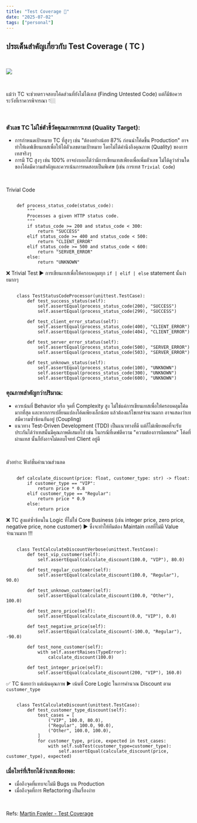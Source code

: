 ```yaml
---
title: "Test Coverage 🧪"
date: "2025-07-02"
tags: ["personal"]
---
```


## ประเด็นสำคัญเกี่ยวกับ Test Coverage ( TC )

<br>

![](https://previews.dropbox.com/p/thumb/ACpATM9P9pD4b8bwz4HxMjND_WrwLauerC4NW6SRMbmx6ERszo_1q5PQemRDQvmtxojhOfD15MSosiwx87KPedmEl7S014h__Ucdt4pFTyge1ICaQuU6tAGMw1rFBeiSvzcBlXbItNNqwM3-wQAMrG4BtYSckQ8ALH_fwiYnbbIyy_D2vSZ34DaIabRms1ip8HG5H-sBI3IatQSBhlk7Jj4tN9D8E-Y7UtB4c56GGbj4OREZXZ4IbdQuH5IoF8R3qAPysMip4Z4Ac-RIrQJsduZjho7565gBuZ_kFLHHuLzS5Eqv-o6OhHrO00fxzTbGRqs/p.png)

<br>

แม้ว่า TC จะช่วยตรวจสอบโค้ดส่วนที่ยังไม่ได้เทส (Finding Untested Code) แต่ก็มีข้อควรระวังที่เราควรพิจารณา 👇🏼

<br>

### ตัวเลข TC ไม่ใช่ตัวชี้วัดคุณภาพการเทส (Quality Target): 

* การกำหนดเป้าหมาย TC ที่สูงๆ เช่น "ต้องอย่างน้อย 87% ก่อนนำโค้ดขึ้น Production" อาจทำให้เดฟเขียนเทสเพื่อให้ได้ตัวเลขตามเป้าหมาย โดยไม่ได้คำนึงถึงคุณภาพ (Quality) ของการเทสจริงๆ 
* การมี TC สูงๆ เช่น 100% อาจบ่งบอกได้ว่ามีการเขียนเทสเพียงเพื่อเพิ่มตัวเลข ไม่ได้ดูว่าส่วนใดของโค้ดมีความสำคัญและควรเน้นการทดสอบเป็นพิเศษ (เช่น การเทส ```Trivial Code```)

<br>

Trivial Code

```

    def process_status_code(status_code):
        """
        Processes a given HTTP status code.
        """
        if status_code >= 200 and status_code < 300:
            return "SUCCESS"
        elif status_code >= 400 and status_code < 500:
            return "CLIENT_ERROR"
        elif status_code >= 500 and status_code < 600:
            return "SERVER_ERROR"
        else:
            return "UNKNOWN"
```

❌ Trivial Test ▶️ การเขียนเทสเพื่อให้ครอบคลุมทุก ```if | elif | else``` statement นั้นง่ายมากๆ

```

    class TestStatusCodeProcessor(unittest.TestCase):
        def test_success_status(self):
            self.assertEqual(process_status_code(200), "SUCCESS")
            self.assertEqual(process_status_code(299), "SUCCESS")

        def test_client_error_status(self):
            self.assertEqual(process_status_code(400), "CLIENT_ERROR")
            self.assertEqual(process_status_code(404), "CLIENT_ERROR")

        def test_server_error_status(self):
            self.assertEqual(process_status_code(500), "SERVER_ERROR")
            self.assertEqual(process_status_code(503), "SERVER_ERROR")

        def test_unknown_status(self):
            self.assertEqual(process_status_code(100), "UNKNOWN")
            self.assertEqual(process_status_code(300), "UNKNOWN")
            self.assertEqual(process_status_code(600), "UNKNOWN")
```

### คุณภาพสำคัญกว่าปริมาณ: 

* ควรเน้นที่ Behavior หรือ จุดที่ Complexity สูง ไม่ใช่แค่การเขียนเทสเพื่อให้ครอบคลุมโค้ดมากที่สุด และหากการเปลี่ยนแปลงโค้ดเพียงเล็กน้อย แล้วต้องแก้ไขเทสจำนวนมาก อาจแสดงว่าเทสมีความซ้ำซ้อนกันอยู่ (Coupling)
* แนวทาง Test-Driven Development (TDD) เป็นแนวทางที่ดี แต่ก็ไม่เพียงพอที่จะรับประกันได้ว่าเทสนั้นมีคุณภาพดีเสมอไป เช่น ในกรณีที่เดฟตีความ "ความต้องการผิดพลาด" โค้ดที่ผ่านเทส นั้นก็ยังอาจไม่ตอบโจทย์ Client อยู่ดี

<br>

ตัวอย่าง: ฟังก์ชั่นคำนวณส่วนลด

```

    def calculate_discount(price: float, customer_type: str) -> float:
        if customer_type == "VIP":
            return price * 0.8
        elif customer_type == "Regular":
            return price * 0.9
        else:
            return price
```

❌ TC สูงแต่ซ้ำซ้อนใน Logic ที่ไม่ใช่ Core Business (เช่น integer price, zero price, negative price, none customer) ▶️  ซึ่งจะทำให้ทีมต้อง Maintain เทสที่ไม่มี Value จำนวนมาก !!!

```

    class TestCalculateDiscountVerbose(unittest.TestCase):
        def test_vip_customer(self):
            self.assertEqual(calculate_discount(100.0, "VIP"), 80.0)

        def test_regular_customer(self):
            self.assertEqual(calculate_discount(100.0, "Regular"), 90.0)

        def test_unknown_customer(self):
            self.assertEqual(calculate_discount(100.0, "Other"), 100.0)

        def test_zero_price(self):
            self.assertEqual(calculate_discount(0.0, "VIP"), 0.0)

        def test_negative_price(self):
            self.assertEqual(calculate_discount(-100.0, "Regular"), -90.0)

        def test_none_customer(self):
            with self.assertRaises(TypeError):
                calculate_discount(100.0)

        def test_integer_price(self):
            self.assertEqual(calculate_discount(200, "VIP"), 160.0)
```

✅ TC น้อยกว่า แต่เน้นคุณภาพ ▶️ เน้นที่ Core Logic ในการคำนวณ Discount ตาม ```customer_type```

```

    class TestCalculateDiscount(unittest.TestCase):
        def test_customer_type_discount(self):
            test_cases = [
                ("VIP", 100.0, 80.0),
                ("Regular", 100.0, 90.0),
                ("Other", 100.0, 100.0),
            ]
            for customer_type, price, expected in test_cases:
                with self.subTest(customer_type=customer_type):
                    self.assertEqual(calculate_discount(price, customer_type), expected)
```

### เมื่อไหร่ที่เรียกได้ว่าเทสเพียงพอ:
* เมื่อถึงจุดที่แทบจะไม่มี Bugs บน Production
* เมื่อถึงจุดที่การ Refactoring เป็นเรื่องง่าย

<br>

Refs: [Martin Fowler - Test Coverage](https://martinfowler.com/bliki/TestCoverage.html)